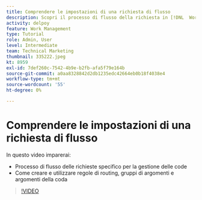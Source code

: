 ```yaml
---
title: Comprendere le impostazioni di una richiesta di flusso
description: Scopri il processo di flusso della richiesta in [!DNL  Workfront] funziona. Quindi creare regole di routing, gruppi di argomenti e argomenti della coda.
activity: delpoy
feature: Work Management
type: Tutorial
role: Admin, User
level: Intermediate
team: Technical Marketing
thumbnail: 335222.jpeg
kt: 8959
exl-id: 7def260c-7542-4b9e-b2fb-afa5f79e164b
source-git-commit: a0aa8328842d2db1235edc42664eb0b18f4038e4
workflow-type: tm+mt
source-wordcount: '55'
ht-degree: 0%

---
```


# Comprendere le impostazioni di una richiesta di flusso

In questo video imparerai:

* Processo di flusso delle richieste specifico per la gestione delle code
* Come creare e utilizzare regole di routing, gruppi di argomenti e argomenti della coda

>[!VIDEO](https://video.tv.adobe.com/v/335222/?quality=12)
